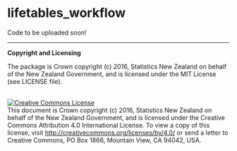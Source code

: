 # lifetables_workflow

Code to be uploaded soon!


---
__Copyright and Licensing__

The package is Crown copyright (c) 2016, Statistics New Zealand on behalf of the New Zealand Government, and is licensed under the MIT License (see LICENSE file).

<br /><a rel="license" href="http://creativecommons.org/licenses/by/4.0/"><img alt="Creative Commons License" style="border-width:0" src="https://i.creativecommons.org/l/by/4.0/88x31.png" /></a><br />This document is Crown copyright (c) 2016, Statistics New Zealand on behalf of the New Zealand Government, and is licensed under the Creative Commons Attribution 4.0 International License. To view a copy of this license, visit http://creativecommons.org/licenses/by/4.0/ or send a letter to Creative Commons, PO Box 1866, Mountain View, CA 94042, USA.
